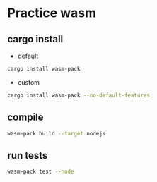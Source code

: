 # Practice wasm

## cargo install

- default
```bash
cargo install wasm-pack
```

- custom
```bash
cargo install wasm-pack --no-default-features
```

## compile
```bash
wasm-pack build --target nodejs
```

## run tests
```bash
wasm-pack test --node
```
